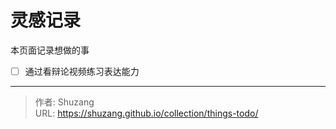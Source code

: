 # 灵感记录


本页面记录想做的事

- [ ] 通过看辩论视频练习表达能力



---

> 作者: Shuzang  
> URL: https://shuzang.github.io/collection/things-todo/  

